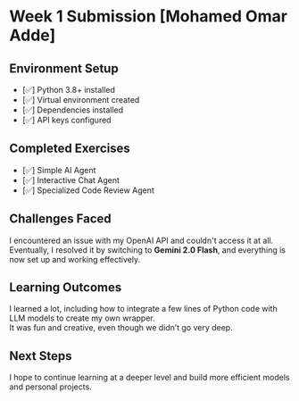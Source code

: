 # Week 1 Submission [**Mohamed Omar Adde**]

## Environment Setup  
- [✅] Python 3.8+ installed  
- [✅] Virtual environment created  
- [✅] Dependencies installed  
- [✅] API keys configured  

## Completed Exercises  
- [✅] Simple AI Agent  
- [✅] Interactive Chat Agent  
- [✅] Specialized Code Review Agent  

## Challenges Faced  
I encountered an issue with my OpenAI API and couldn't access it at all.  
Eventually, I resolved it by switching to **Gemini 2.0 Flash**, and everything is now set up and working effectively.

## Learning Outcomes  
I learned a lot, including how to integrate a few lines of Python code with LLM models to create my own wrapper.  
It was fun and creative, even though we didn’t go very deep.

## Next Steps  
I hope to continue learning at a deeper level and build more efficient models and personal projects.

